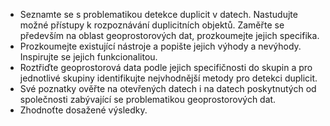 - Seznamte se s problematikou detekce duplicit v datech. Nastudujte možné přístupy k rozpoznávání duplicitních objektů. Zaměřte se především na oblast geoprostorových dat, prozkoumejte jejich specifika.
- Prozkoumejte existující nástroje a popište jejich výhody a nevýhody. Inspirujte se jejich funkcionalitou.
- Roztřiďte geoprostorová data podle jejich specifičnosti do skupin a pro jednotlivé skupiny identifikujte nejvhodnější metody pro detekci duplicit.
- Své poznatky ověřte na otevřených datech i na datech poskytnutých od společnosti zabývající se problematikou geoprostorových dat.
- Zhodnoťte dosažené výsledky.